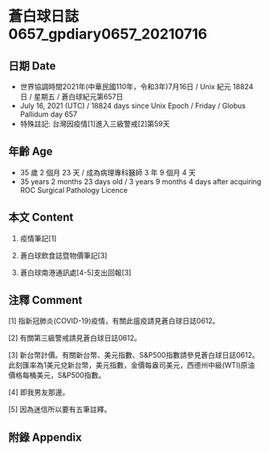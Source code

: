 [_metadata_:encoding]: - "utf-8"
[_metadata_:language]: - "zh-Hant-TW"
[_metadata_:fileformat]: - "markdown"
[_metadata_:MIME_type]: - "text/plain"
[_metadata_:markdown_version]: - "commonmark version 0.29"
[_metadata_:markdown_spec]: - "https://spec.commonmark.org/0.29/"

# 蒼白球日誌0657_gpdiary0657_20210716 #

## 日期 Date ##

* 世界協調時間2021年(中華民國110年，令和3年)7月16日 / Unix 紀元 18824 日 / 星期五 / 蒼白球紀元第657日
* July 16, 2021 (UTC) / 18824 days since Unix Epoch / Friday / Globus Pallidum day 657
* 特殊註記: 台灣因疫情[1]進入三級警戒[2]第59天

## 年齡 Age ##

* 35 歲 2 個月 23 天 / 成為病理專科醫師 3 年 9 個月 4 天
* 35 years 2 months 23 days old / 3 years 9 months 4 days after acquiring ROC Surgical Pathology Licence

## 本文 Content ##

1. 疫情筆記[1]

    
2. 蒼白球飲食誌暨物價筆記[3]

    
3. 蒼白球南港通訊處[4-5]支出回報[3]

    

## 注釋 Comment ##

[1] 指新冠肺炎(COVID-19)疫情，有關此瘟疫請見蒼白球日誌0612。


[2] 有關第三級警戒請見蒼白球日誌0612。


[3] 新台幣計價。有關新台幣、美元指數、S&P500指數請參見蒼白球日誌0612。此刻匯率為1美元兌新台幣，美元指數，金價每盎司美元，西德州中級(WTI)原油價格每桶美元，S&P500指數。


[4] 即我男友那邊。


[5] 因為迷信所以要有五筆註釋。



## 附錄 Appendix ##

